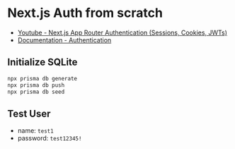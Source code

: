 # Next.js Auth from scratch

- [Youtube - Next.js App Router Authentication (Sessions, Cookies, JWTs)](https://www.youtube.com/watch?v=DJvM2lSPn6w&t=173s)
- [Documentation - Authentication](https://nextjs.org/docs/app/building-your-application/authentication)

## Initialize SQLite

```bash
npx prisma db generate
npx prisma db push
npx prisma db seed
```

## Test User

- name: `test1`
- password: `test12345!`
